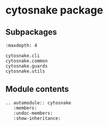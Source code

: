 # cytosnake package

## Subpackages

```{toctree}
:maxdepth: 4

cytosnake.cli
cytosnake.common
cytosnake.guards
cytosnake.utils
```

## Module contents

```{eval-rst}
.. automodule:: cytosnake
   :members:
   :undoc-members:
   :show-inheritance:
```
